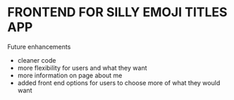 # FRONTEND FOR SILLY EMOJI TITLES APP

Future enhancements

- cleaner code
- more flexibility for users and what they want
- more information on page about me
- added front end options for users to choose more of what they would want
